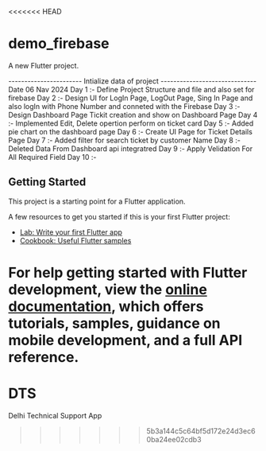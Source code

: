 <<<<<<< HEAD
# demo_firebase

A new Flutter project.

----------------------- Intialize data of project ------------------------------
  Date 06 Nav 2024
Day 1 :- Define Project Structure and file and also set for firebase 
Day 2 :- Design UI for LogIn Page, LogOut Page, Sing In Page and also logIn with Phone Number and conneted with the Firebase 
Day 3 :- Design Dashboard Page Tickit creation and show on Dashboard Page 
Day 4 :- Implemented Edit, Delete opertion perform on ticket card 
Day 5 :- Added pie chart on the dashboard page 
Day 6 :- Create UI Page for Ticket Details Page 
Day 7 :- Added filter for search ticket by customer Name
Day 8 :- Deleted Data From Dashboard api integratred 
Day 9 :- Apply Velidation For All Required Field
Day 10 :- 


## Getting Started

This project is a starting point for a Flutter application.

A few resources to get you started if this is your first Flutter project:

- [Lab: Write your first Flutter app](https://docs.flutter.dev/get-started/codelab)
- [Cookbook: Useful Flutter samples](https://docs.flutter.dev/cookbook)

For help getting started with Flutter development, view the
[online documentation](https://docs.flutter.dev/), which offers tutorials,
samples, guidance on mobile development, and a full API reference.
=======
# DTS
Delhi Technical Support App
>>>>>>> 5b3a144c5c64bf5d172e24d3ec60ba24ee02cdb3
